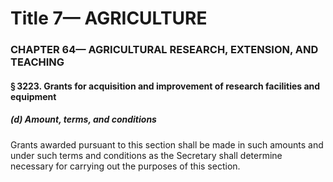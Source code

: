 
# Title 7— AGRICULTURE
### CHAPTER 64— AGRICULTURAL RESEARCH, EXTENSION, AND TEACHING
#### § 3223. Grants for acquisition and improvement of research facilities and equipment
##### (d) Amount, terms, and conditions

Grants awarded pursuant to this section shall be made in such amounts and under such terms and conditions as the Secretary shall determine necessary for carrying out the purposes of this section.
